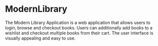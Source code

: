 # ModernLibrary
The Modern Library Application is a web application that allows users to login, browse and checkout books. Users can additionally add books to a wishlist and checkout multiple books from their cart. The user interface is visually appealing and easy to use.

